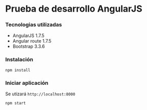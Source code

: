 # Prueba de desarrollo AngularJS

### Tecnologias utilizadas

* AngularJS 1.7.5
* Angular route 1.7.5
* Bootstrap 3.3.6

### Instalación

```
npm install
```

### Iniciar aplicación
Se utizará `http://localhost:8000`

```
npm start
```